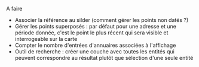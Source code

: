 <p>A faire</p>
<ul>
<li>Associer la référence au silder (comment gérer les points non datés ?)</li>
<li>Gérer les points superposés : par défaut pour une adresse et une période donnée, c'est le point le plus récent qui sera visible et interrogeable sur la carte</li>
<li>Compter le nombre d'entrées d'annuaires associées à l'affichage</li>
<li>Outil de recherche : créer une couche avec toutes les entités qui peuvent correspondre au résultat plutôt que sélection d'une seule entité</li>
</ul>